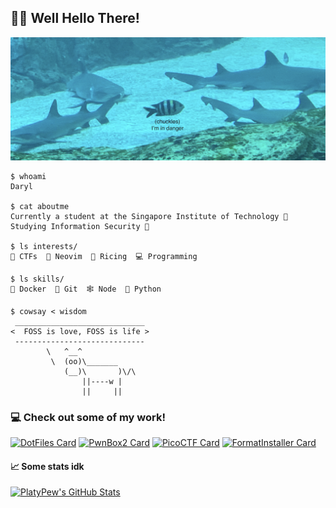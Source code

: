## 👋🏼 Well Hello There!

![S.E.A. Aquarium in Resorts World Sentosa, Singapore](danger.jpg)

```
$ whoami
Daryl

$ cat aboutme
Currently a student at the Singapore Institute of Technology 🏫
Studying Information Security 🔐

$ ls interests/
🚩 CTFs  📝 Neovim  🍚 Ricing  💻 Programming

$ ls skills/
🐳 Docker  🌳 Git  🕸 Node  🐍 Python

$ cowsay < wisdom
 _____________________________
<  FOSS is love, FOSS is life >
 -----------------------------
        \   ^__^
         \  (oo)\_______
            (__)\       )\/\
                ||----w |
                ||     ||
```

### 💻 Check out some of my work!

[![DotFiles Card](https://github-readme-stats.vercel.app/api/pin/?username=platypew&repo=dotfiles&theme=onedark)](https://github.com/PlatyPew/dotfiles)
[![PwnBox2 Card](https://github-readme-stats.vercel.app/api/pin/?username=platypew&repo=PwnBox2&theme=onedark)](https://github.com/PlatyPew/PwnBox2)
[![PicoCTF Card](https://github-readme-stats.vercel.app/api/pin/?username=platypew&repo=picoctf-2018-writeup&theme=onedark)](https://github.com/PlatyPew/picoctf-2018-writeup)
[![FormatInstaller Card](https://github-readme-stats.vercel.app/api/pin/?username=platypew&repo=format-installer.nvim&theme=onedark)](https://github.com/PlatyPew/format-installer.nvim)

#### 📈 Some stats idk
[![PlatyPew's GitHub Stats](https://github-readme-stats.vercel.app/api?username=platypew&count_private=true&include_all_commits=true&show_icons=true&theme=onedark&custom_title=☮︎%20PlatyPew)](https://github.com/PlatyPew)

